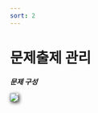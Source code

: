 ```yaml
---
sort: 2
---
```


# 문제출제 관리
***문제 구성***  

<img src="https://soystudy.github.io/img/question/questionconfiguration.png" style="box-shadow:2px 2px 7px;">








